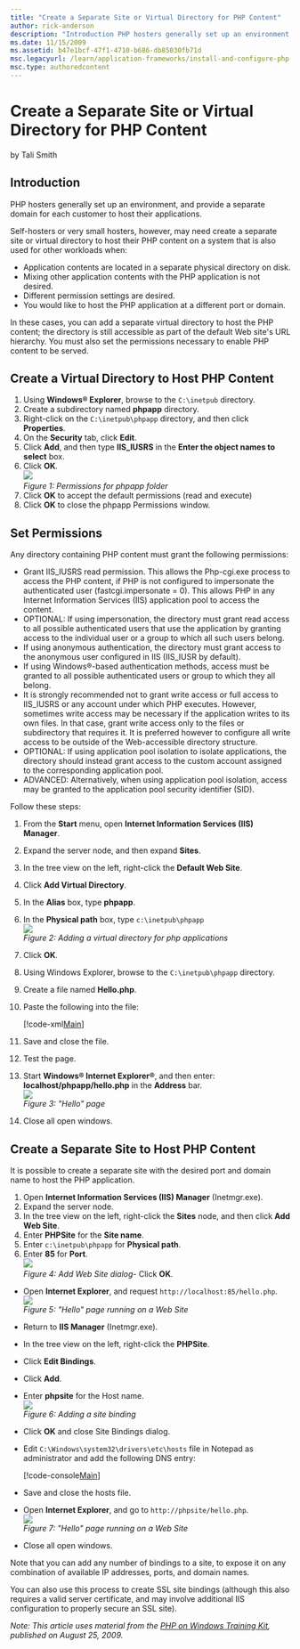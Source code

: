 ```yaml
---
title: "Create a Separate Site or Virtual Directory for PHP Content"
author: rick-anderson
description: "Introduction PHP hosters generally set up an environment, and provide a separate domain for each customer to host their applications. Self-hosters or very sm..."
ms.date: 11/15/2009
ms.assetid: b47e1bcf-47f1-4710-b686-db85030fb71d
msc.legacyurl: /learn/application-frameworks/install-and-configure-php-on-iis/create-a-separate-site-or-virtual-directory-for-php-content
msc.type: authoredcontent
---
```

Create a Separate Site or Virtual Directory for PHP Content
====================
by Tali Smith

## Introduction

PHP hosters generally set up an environment, and provide a separate domain for each customer to host their applications.

Self-hosters or very small hosters, however, may need create a separate site or virtual directory to host their PHP content on a system that is also used for other workloads when:

- Application contents are located in a separate physical directory on disk.
- Mixing other application contents with the PHP application is not desired.
- Different permission settings are desired.
- You would like to host the PHP application at a different port or domain.

In these cases, you can add a separate virtual directory to host the PHP content; the directory is still accessible as part of the default Web site's URL hierarchy. You must also set the permissions necessary to enable PHP content to be served.

## Create a Virtual Directory to Host PHP Content

1. Using **Windows® Explorer**, browse to the `C:\inetpub` directory.
2. Create a subdirectory named **phpapp** directory.
3. Right-click on the `C:\inetpub\phpapp` directory, and then click **Properties**.
4. On the **Security** tab, click **Edit**.
5. Click **Add**, and then type **IIS\_IUSRS** in the **Enter the object names to select** box.
6. Click **OK**.  
    [![](create-a-separate-site-or-virtual-directory-for-php-content/_static/image2.gif)](create-a-separate-site-or-virtual-directory-for-php-content/_static/image1.gif)  
    *Figure 1: Permissions for phpapp folder*
7. Click **OK** to accept the default permissions (read and execute)
8. Click **OK** to close the phpapp Permissions window.

## Set Permissions

Any directory containing PHP content must grant the following permissions:

- Grant IIS\_IUSRS read permission. This allows the Php-cgi.exe process to access the PHP content, if PHP is not configured to impersonate the authenticated user (fastcgi.impersonate = 0). This allows PHP in any Internet Information Services (IIS) application pool to access the content.
- OPTIONAL: If using impersonation, the directory must grant read access to all possible authenticated users that use the application by granting access to the individual user or a group to which all such users belong.
- If using anonymous authentication, the directory must grant access to the anonymous user configured in IIS (IIS\_IUSR by default).
- If using Windows®-based authentication methods, access must be granted to all possible authenticated users or group to which they all belong.
- It is strongly recommended not to grant write access or full access to IIS\_IUSRS or any account under which PHP executes. However, sometimes write access may be necessary if the application writes to its own files. In that case, grant write access only to the files or subdirectory that requires it. It is preferred however to configure all write access to be outside of the Web-accessible directory structure.
- OPTIONAL: If using application pool isolation to isolate applications, the directory should instead grant access to the custom account assigned to the corresponding application pool.
- ADVANCED: Alternatively, when using application pool isolation, access may be granted to the application pool security identifier (SID).

Follow these steps:

1. From the **Start** menu, open **Internet Information Services (IIS) Manager**.
2. Expand the server node, and then expand **Sites**.
3. In the tree view on the left, right-click the **Default Web Site**.
4. Click **Add Virtual Directory**.
5. In the **Alias** box, type **phpapp**.
6. In the **Physical path** box, type `c:\inetpub\phpapp`  
    [![](create-a-separate-site-or-virtual-directory-for-php-content/_static/image2.jpg)](create-a-separate-site-or-virtual-directory-for-php-content/_static/image1.jpg)  
    *Figure 2: Adding a virtual directory for php applications*
7. Click **OK**.
8. Using Windows Explorer, browse to the `C:\inetpub\phpapp` directory.
9. Create a file named **Hello.php**.
10. Paste the following into the file:  

    [!code-xml[Main](create-a-separate-site-or-virtual-directory-for-php-content/samples/sample1.xml)]
11. Save and close the file.
12. Test the page.
13. Start **Windows® Internet Explorer®**, and then enter: **localhost/phpapp/hello.php** in the **Address** bar.  
    [![](create-a-separate-site-or-virtual-directory-for-php-content/_static/image4.jpg)](create-a-separate-site-or-virtual-directory-for-php-content/_static/image3.jpg)  
    *Figure 3: "Hello" page*
14. Close all open windows.

## Create a Separate Site to Host PHP Content

It is possible to create a separate site with the desired port and domain name to host the PHP application.

1. Open **Internet Information Services (IIS) Manager** (Inetmgr.exe).
2. Expand the server node.
3. In the tree view on the left, right-click the **Sites** node, and then click **Add Web Site**.
4. Enter **PHPSite** for the **Site name**.
5. Enter `c:\inetpub\phpapp` for **Physical path**.
6. Enter **85** for **Port**.  
    [![](create-a-separate-site-or-virtual-directory-for-php-content/_static/image6.jpg)](create-a-separate-site-or-virtual-directory-for-php-content/_static/image5.jpg)  
    *Figure 4: Add Web Site dialog*- Click **OK**.
- Open **Internet Explorer**, and request `http://localhost:85/hello.php`.  
    [![](create-a-separate-site-or-virtual-directory-for-php-content/_static/image8.jpg)](create-a-separate-site-or-virtual-directory-for-php-content/_static/image7.jpg)  
    *Figure 5: "Hello" page running on a Web Site*
- Return to **IIS Manager** (Inetmgr.exe).
- In the tree view on the left, right-click the **PHPSite**.
- Click **Edit Bindings**.
- Click **Add**.
- Enter **phpsite** for the Host name.  
    [![](create-a-separate-site-or-virtual-directory-for-php-content/_static/image10.jpg)](create-a-separate-site-or-virtual-directory-for-php-content/_static/image9.jpg)  
    *Figure 6: Adding a site binding*
- Click **OK** and close Site Bindings dialog.
- Edit `C:\Windows\system32\drivers\etc\hosts` file in Notepad as administrator and add the following DNS entry:  

    [!code-console[Main](create-a-separate-site-or-virtual-directory-for-php-content/samples/sample2.cmd)]
- Save and close the hosts file.
- Open **Internet Explorer**, and go to `http://phpsite/hello.php`.  
    [![](create-a-separate-site-or-virtual-directory-for-php-content/_static/image12.jpg)](create-a-separate-site-or-virtual-directory-for-php-content/_static/image11.jpg)  
    *Figure 7: "Hello" page running on a Web Site*
- Close all open windows.

Note that you can add any number of bindings to a site, to expose it on any combination of available IP addresses, ports, and domain names.

You can also use this process to create SSL site bindings (although this also requires a valid server certificate, and may involve additional IIS configuration to properly secure an SSL site).

*Note: This article uses material from the [PHP on Windows Training Kit](https://www.microsoft.com/downloads/details.aspx?FamilyID=c8498c9b-a85a-4afa-90c0-593d0e4850cb&amp;DisplayLang=en), published on August 25, 2009.*